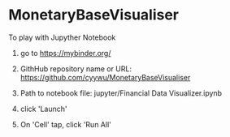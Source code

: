 # MonetaryBaseVisualiser

To play with Jupyther Notebook
1. go to https://mybinder.org/

2. GithHub repository name or URL: https://github.com/cyywu/MonetaryBaseVisualiser

3. Path to notebook file: 
jupyter/Financial Data Visualizer.ipynb

4. click 'Launch'

5. On 'Cell' tap, click 'Run All'
